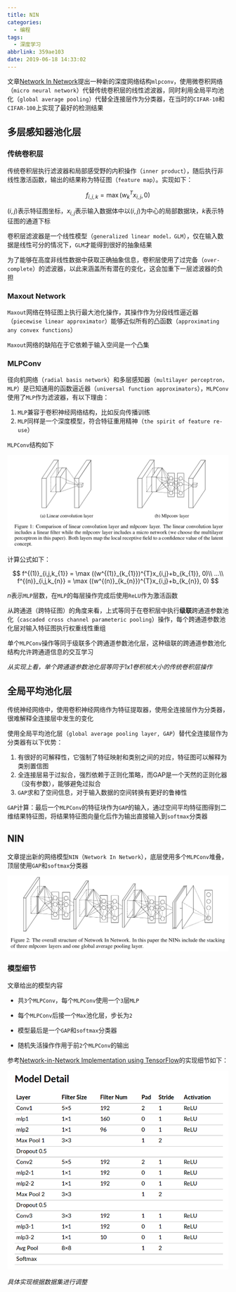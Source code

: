 ```yaml
---
title: NIN
categories:
  - 编程
tags:
  - 深度学习
abbrlink: 359ae103
date: 2019-06-18 14:33:02
---
```


文章[Network In Network](https://arxiv.org/abs/1312.4400v3)提出一种新的深度网络结构`mlpconv`，使用微卷积网络（`micro neural network`）代替传统卷积层的线性滤波器，同时利用全局平均池化（`global average pooling`）代替全连接层作为分类器，在当时的`CIFAR-10`和`CIFAR-100`上实现了最好的检测结果

## 多层感知器池化层

### 传统卷积层

传统卷积层执行滤波器和局部感受野的内积操作（`inner product`），随后执行非线性激活函数，输出的结果称为特征图（`feature map`）。实现如下：

$$
f_{i,j,k} = \max (w_{k}^{T}x_{i,j}, 0)
$$

$(i,j)$表示特征图坐标，$x_{i,j}$表示输入数据体中以$(i,j)$为中心的局部数据块，$k$表示特征图的通道下标

卷积层滤波器是一个线性模型（`generalized linear model，GLM`），仅在输入数据是线性可分的情况下，`GLM`才能得到很好的抽象结果

为了能够在高度非线性数据中获取正确抽象信息，卷积层使用了过完备（`over-complete`）的滤波器，以此来涵盖所有潜在的变化，这会加重下一层滤波器的负担

### Maxout Network

`Maxout`网络在特征图上执行最大池化操作，其操作作为分段线性逼近器（`piecewise linear approximator`）能够近似所有的凸函数（`approximating any convex functions`）

`Maxout`网络的缺陷在于它依赖于输入空间是一个凸集

### MLPConv

径向机网络（`radial basis network`）和多层感知器（`multilayer perceptron，MLP`）是已知通用的函数逼近器（`universal function approximators`），`MLPConv`使用了`MLP`作为滤波器，有以下理由：

1. `MLP`兼容于卷积神经网络结构，比如反向传播训练
2. `MLP`同样是一个深度模型，符合特征重用精神（`the spirit of feature re-use`）

`MLPConv`结构如下

![](../imgs/NIN/mlp_conv.png)

计算公式如下：

$$
f^{(1)}_{i,j,k_{1}} = \max ((w^{(1)}_{k_{1}})^{T}x_{i,j}+b_{k_{1}}, 0)\\
...\\
f^{(n)}_{i,j,k_{n}} = \max ((w^{(n)}_{k_{n}})^{T}x_{i,j}+b_{k_{n}}, 0)
$$

$n$表示`MLP`层数，在`MLP`的每层操作完成后使用`ReLU`作为激活函数

从跨通道（跨特征图）的角度来看，上式等同于在卷积层中执行**级联**跨通道参数池化（`cascaded cross channel parameteric pooling`）操作，每个跨通道参数池化层对输入特征图执行权重线性重组

单个`MLPConv`操作等同于级联多个跨通道参数池化层，这种级联的跨通道参数池化结构允许跨通道信息的交互学习

*从实现上看，单个跨通道参数池化层等同于1x1卷积核大小的传统卷积层操作*

## 全局平均池化层

传统神经网络中，使用卷积神经网络作为特征提取器，使用全连接层作为分类器，很难解释全连接层中发生的变化

使用全局平均池化层（`global average pooling layer, GAP`）替代全连接层作为分类器有以下优势：

1. 有很好的可解释性，它强制了特征映射和类别之间的对应，特征图可以解释为类别置信图
2. 全连接层易于过拟合，强烈依赖于正则化策略，而GAP是一个天然的正则化器（没有参数），能够避免过拟合
3. `GAP`求和了空间信息，对于输入数据的空间转换有更好的鲁棒性

`GAP`计算：最后一个`MLPConv`的特征块作为`GAP`的输入，通过空间平均特征图得到二维结果特征图，将结果特征图向量化后作为输出直接输入到`softmax`分类器

## NIN

文章提出新的网络模型`NIN`（`Network In Network`），底层使用多个`MLPConv`堆叠，顶层使用`GAP`和`softmax`分类器

![](../imgs/NIN/nin.png)

### 模型细节

文章给出的模型内容

* 共`3`个`MLPConv`，每个`MLPConv`使用一个`3`层`MLP`

* 每个`MLPConv`后接一个`Max`池化层，步长为`2`

* 模型最后是一个`GAP`和`softmax`分类器

* 随机失活操作作用于前`2`个`MLPConv`的输出

参考[Network-in-Network Implementation using TensorFlow](https://embedai.wordpress.com/2017/07/23/network-in-network-implementation-using-tensorflow/)的实现细节如下：

![](../imgs/NIN/model_detail.png)

*具体实现根据数据集进行调整*